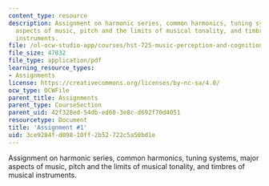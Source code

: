 ```yaml
---
content_type: resource
description: Assignment on harmonic series, common harmonics, tuning systems, major
  aspects of music, pitch and the limits of musical tonality, and timbres of musical
  instruments.
file: /ol-ocw-studio-app/courses/hst-725-music-perception-and-cognition-spring-2009/3ce9284fd09810ff2b52722c5a50bd1e_MITHST_725S09_pset_01.pdf
file_size: 47832
file_type: application/pdf
learning_resource_types:
- Assignments
license: https://creativecommons.org/licenses/by-nc-sa/4.0/
ocw_type: OCWFile
parent_title: Assignments
parent_type: CourseSection
parent_uid: 42f328ed-54db-ed60-3e8c-d692f70d4051
resourcetype: Document
title: 'Assignment #1'
uid: 3ce9284f-d098-10ff-2b52-722c5a50bd1e
---
```

Assignment on harmonic series, common harmonics, tuning systems, major aspects of music, pitch and the limits of musical tonality, and timbres of musical instruments.